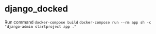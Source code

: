 # django_docked

Run command
`docker-compose build`
`docker-compose run --rm app sh -c "django-admin startproject app ."`